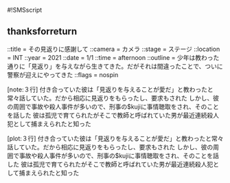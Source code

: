 #!SMSscript

## thanksforreturn

::title = その見返りに感謝して
::camera = カメラ
::stage = ステージ
::location = INT
::year = 2021
::date = 1/1
::time = afternoon
::outline = 少年は教わった通りに「見返り」を与えながら生きてきた。だがそれは間違ったことで、ついに警察が迎えにやってきた
::flags = nospin

[note:３行]
付き合っていた彼は「見返りを与えることが愛だ」と教わったと常々話していた。だから相応に見返りをもらったし、要求もされた
しかし、彼の周囲で事故や殺人事件が多いので、刑事の$kujiに事情聴取をされ、そのことを話した
彼は孤児で育てられたがそこで教師と呼ばれていた男が最近連続殺人犯として捕まえられたと知った

[plot:３行]
付き合っていた彼は「見返りを与えることが愛だ」と教わったと常々話していた。だから相応に見返りをもらったし、要求もされた
しかし、彼の周囲で事故や殺人事件が多いので、刑事の$kujiに事情聴取をされ、そのことを話した
彼は孤児で育てられたがそこで教師と呼ばれていた男が最近連続殺人犯として捕まえられたと知った

